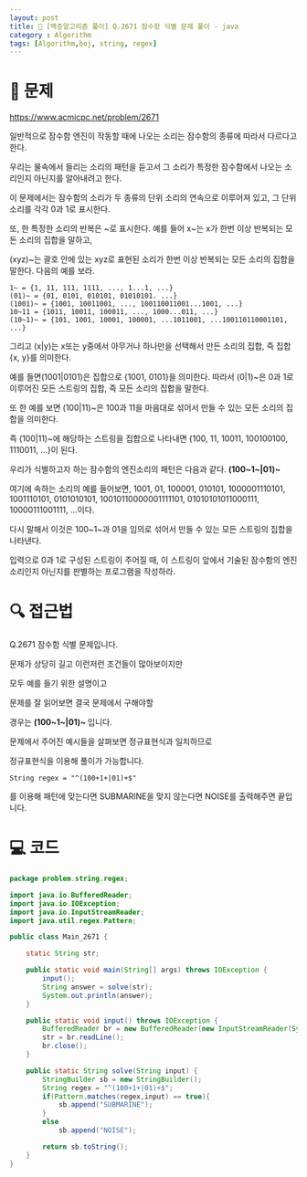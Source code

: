 ```yaml
---
layout: post
title: 📖 [백준알고리즘 풀이] Q.2671 잠수함 식별 문제 풀이 - java
category : Algorithm
tags: [Algorithm,boj, string, regex]
---
```

# 📖 문제
https://www.acmicpc.net/problem/2671

일반적으로 잠수함 엔진이 작동할 때에 나오는 소리는 잠수함의 종류에 따라서 다르다고 한다.

우리는 물속에서 들리는 소리의 패턴을 듣고서 그 소리가 특정한 잠수함에서 나오는 소리인지 아닌지를 알아내려고 한다.

이 문제에서는 잠수함의 소리가 두 종류의 단위 소리의 연속으로 이루어져 있고, 그 단위 소리를 각각 0과 1로 표시한다.

또, 한 특정한 소리의 반복은 ~로 표시한다. 예를 들어 x~는 x가 한번 이상 반복되는 모든 소리의 집합을 말하고,

(xyz)~는 괄호 안에 있는 xyz로 표현된 소리가 한번 이상 반복되는 모든 소리의 집합을 말한다. 다음의 예를 보라.

    1~ = {1, 11, 111, 1111, ..., 1...1, ...}
    (01)~ = {01, 0101, 010101, 01010101. ...}
    (1001)~ = {1001, 10011001, ..., 100110011001...1001, ...}
    10~11 = {1011, 10011, 100011, ..., 1000...011, ...}
    (10~1)~ = {101, 1001, 10001, 100001, ...1011001, ...100110110001101, ...}

​그리고 (x|y)는 x또는 y중에서 아무거나 하나만을 선택해서 만든 소리의 집합, 즉 집합{x, y}를 의미한다.

예를 들면(1001|0101)은 집합으로 {1001, 0101}을 의미한다. 따라서 (0|1)~은 0과 1로 이루어진 모든 스트링의 집합, 즉 모든 소리의 집합을 말한다.

또 한 예를 보면 (100|11)~은 100과 11을 마음대로 섞어서 만들 수 있는 모든 소리의 집합을 의미한다.

즉 (100|11)~에 해당하는 스트링을 집합으로 나타내면 {100, 11, 10011, 100100100, 1110011, ...}이 된다.

우리가 식별하고자 하는 잠수함의 엔진소리의 패턴은 다음과 같다. <b> (100~1~|01)~ </b>

여기에 속하는 소리의 예를 들어보면, 1001, 01, 100001, 010101, 1000001110101, 1001110101, 0101010101, 10010110000001111101, 01010101011000111, 10000111001111, ...이다.

다시 말해서 이것은 100~1~과 01을 임의로 섞어서 만들 수 있는 모든 스트링의 집합을 나타낸다.

입력으로 0과 1로 구성된 스트링이 주어질 때, 이 스트링이 앞에서 기술된 잠수함의 엔진소리인지 아닌지를 판별하는 프로그램을 작성하라.

# 🔍 접근법

Q.2671 잠수함 식별 문제입니다.

문제가 상당히 길고 이런저런 조건들이 많아보이지만 

모두 예를 들기 위한 설명이고

문제를 잘 읽어보면 결국 문제에서 구해야할 

경우는 <b> (100~1~|01)~ </b> 입니다.

문제에서 주어진 예시들을 살펴보면 정규표현식과 일치하므로

정규표현식을 이용해 풀이가 가능합니다.

    String regex = "^(100+1+|01)+$" 
    
를 이용해 패턴에 맞는다면 SUBMARINE을 맞지 않는다면 NOISE를 출력해주면 끝입니다.

# 💻 코드

```java
package problem.string.regex;

import java.io.BufferedReader;
import java.io.IOException;
import java.io.InputStreamReader;
import java.util.regex.Pattern;

public class Main_2671 {

    static String str;

    public static void main(String[] args) throws IOException {
        input();
        String answer = solve(str);
        System.out.println(answer);
    }

    public static void input() throws IOException {
        BufferedReader br = new BufferedReader(new InputStreamReader(System.in));
        str = br.readLine();
        br.close();
    }

    public static String solve(String input) {
        StringBuilder sb = new StringBuilder();
        String regex = "^(100+1+|01)+$";
        if(Pattern.matches(regex,input) == true){
            sb.append("SUBMARINE");
        }
        else
            sb.append("NOISE");

        return sb.toString();
    }
}
```
